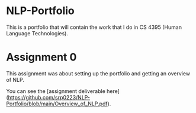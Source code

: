 # NLP-Portfolio
This is a portfolio that will contain the work that I do in CS 4395 (Human Language Technologies).

# Assignment 0

This assignment was about setting up the portfolio and getting an overview of NLP.

You can see the [assignment deliverable here] (https://github.com/srp0223/NLP-Portfolio/blob/main/Overview_of_NLP.pdf).

